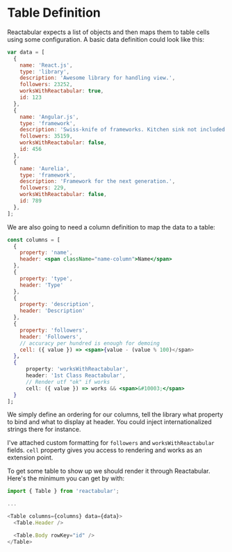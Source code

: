 # Table Definition

Reactabular expects a list of objects and then maps them to table cells using some configuration. A basic data definition could look like this:

```javascript
var data = [
  {
    name: 'React.js',
    type: 'library',
    description: 'Awesome library for handling view.',
    followers: 23252,
    worksWithReactabular: true,
    id: 123
  },
  {
    name: 'Angular.js',
    type: 'framework',
    description: 'Swiss-knife of frameworks. Kitchen sink not included.',
    followers: 35159,
    worksWithReactabular: false,
    id: 456
  },
  {
    name: 'Aurelia',
    type: 'framework',
    description: 'Framework for the next generation.',
    followers: 229,
    worksWithReactabular: false,
    id: 789
  },
];
```

We are also going to need a column definition to map the data to a table:

```jsx
const columns = [
  {
    property: 'name',
    header: <span className="name-column">Name</span>
  },
  {
    property: 'type',
    header: 'Type'
  },
  {
    property: 'description',
    header: 'Description'
  },
  {
    property: 'followers',
    header: 'Followers',
    // accuracy per hundred is enough for demoing
    cell: ({ value }) => <span>{value - (value % 100)</span>
  },
  {
      property: 'worksWithReactabular',
      header: '1st Class Reactabular',
      // Render utf "ok" if works
      cell: ({ value }) => works && <span>&#10003;</span>
  }
];
```

We simply define an ordering for our columns, tell the library what property to bind and what to display at header. You could inject internationalized strings there for instance.

I've attached custom formatting for `followers` and `worksWithReactabular` fields. `cell` property gives you access to rendering and works as an extension point.

To get some table to show up we should render it through Reactabular. Here's the minimum you can get by with:

```javascript
import { Table } from 'reactabular';

...

<Table columns={columns} data={data}>
  <Table.Header />

  <Table.Body rowKey="id" />
</Table>
```
